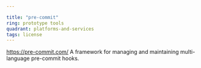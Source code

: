 ```yaml
---

title: "pre-commit"
ring: prototype tools
quadrant: platforms-and-services
tags: license
---
```

https://pre-commit.com/
A framework for managing and maintaining multi-language pre-commit hooks.
